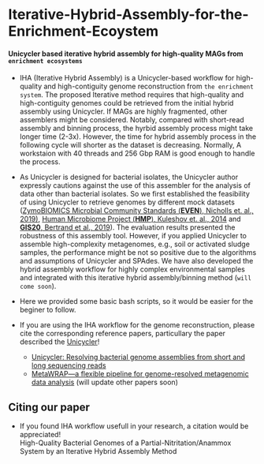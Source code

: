 # Iterative-Hybrid-Assembly-for-the-Enrichment-Ecoystem
#### Unicycler based iterative hybrid assembly for high-quality MAGs from `enrichment ecosystems`

* IHA (Iterative Hybrid Assembly) is a Unicycler-based workflow for high-quality and high-contiguity genome reconstruction from `the enrichment system`. The proposed Iterative method requires that high-quality and high-contiguity genomes could be retrieved from the initial hybrid assembly using Unicycler. If MAGs are highly fragmented, other assemblers might be considered. Notably, compared with short-read assembly and binning process, the hyrbid assembly process might take longer time (2-3x). However, the time for hybrid assembly process in the following cycle will shorter as the dataset is decreasing. Normally, A workstaion with 40 threads and 256 Gbp RAM is good enough to handle the process.

* As Unicycler is designed for bacterial isolates, the Unicycler author expressly cautions against the use of this assembler for the analysis of data other than bacterial isolates. So we first established the feasibility of using Unicycler to retrieve genomes by different mock datasets ([ZymoBIOMICS Microbial Community Standards (**EVEN**), Nicholls et. al., 2019)](https://academic.oup.com/gigascience/article/8/5/giz043/5486468), [Human Microbiome Project (**HMP**), Kuleshov et. al., 2014](https://www.nature.com/articles/nbt.3416) and [**GIS20**, Bertrand et al., 2019](https://www.nature.com/articles/s41587-019-0191-2)). The evaluation results presented the robustness of this assembly tool. However, if you applied Unicycler to assemble high-complexity metagenomes, e.g., soil or activated sludge samples, the performance might be not so positive due to the algorithms and assumptions of Unicycler and SPAdes. We have also developed the hybrid assembly workflow for highly complex environmental samples and integrated with this iterative hybrid assembly/binning method (`will come soon`).

* Here we provided some basic bash scripts, so it would be easier for the beginer to follow.

* If you are using the IHA workflow for the genome reconstruction, please cite the corresponding reference papers, particullary the paper described the [Unicycler](https://github.com/rrwick/Unicycler)!

  * [Unicycler: Resolving bacterial genome assemblies from short and long sequencing reads](https://journals.plos.org/ploscompbiol/article?id=10.1371/journal.pcbi.1005595) <br>
  * [MetaWRAP—a flexible pipeline for genome-resolved metagenomic data analysis](https://microbiomejournal.biomedcentral.com/articles/10.1186/s40168-018-0541-1)
  (will update other papers soon)

## Citing our paper
* If you found IHA workflow usefull in your research, a citation would be appreciated! <br>High-Quality Bacterial Genomes of a Partial-Nitritation/Anammox System by an Iterative Hybrid Assembly Method
